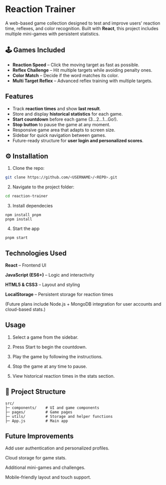 # Reaction Trainer

A web-based game collection designed to test and improve users' reaction time, reflexes, and color recognition. Built with **React**, this project includes multiple mini-games with persistent statistics.

## 🕹️ Games Included
- **Reaction Speed** – Click the moving target as fast as possible.  
- **Reflex Challenge** – Hit multiple targets while avoiding penalty ones.  
- **Color Match** – Decide if the word matches its color.  
- **Multi Target Reflex** – Advanced reflex training with multiple targets.

## Features
- Track **reaction times** and show **last result**.
- Store and display **historical statistics** for each game.
- **Start countdown** before each game (3…2…1…Go!).
- **Stop button** to pause the game at any moment.
- Responsive game area that adapts to screen size.
- Sidebar for quick navigation between games.
- Future-ready structure for **user login and personalized scores**.

## ⚙️ Installation
1. Clone the repo:  
```bash
git clone https://github.com/<USERNAME>/<REPO>.git
```

2. Navigate to the project folder:  
```bash
cd reaction-trainer
```

3. Install dependecies
```
npm install pnpm
pnpm install
```

4. Start the app 
```
pnpm start
```


## Technologies Used

**React** – Frontend UI

**JavaScript (ES6+)** – Logic and interactivity

**HTML5 & CSS3** – Layout and styling

**LocalStorage** – Persistent storage for reaction times

(Future plans include Node.js + MongoDB integration for user accounts and cloud-based stats.)

## Usage

1. Select a game from the sidebar.

2. Press Start to begin the countdown.

3. Play the game by following the instructions.

4. Stop the game at any time to pause.

5. View historical reaction times in the stats section.

## 📂 Project Structure
```
src/
├─ components/    # UI and game components
├─ pages/         # Game pages
├─ utils/         # Storage and helper functions
├─ App.js         # Main app
```

## Future Improvements

Add user authentication and personalized profiles.

Cloud storage for game stats.

Additional mini-games and challenges.

Mobile-friendly layout and touch support.
